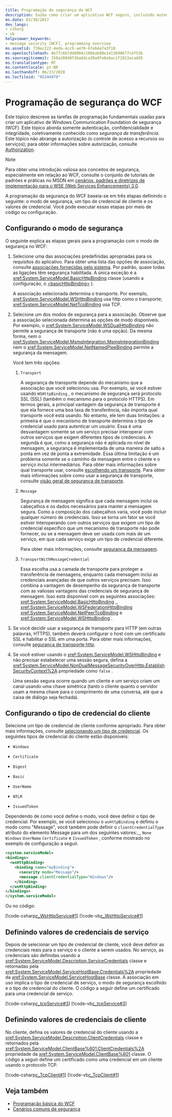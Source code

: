 ```yaml
---
title: Programação de segurança do WCF
description: Saiba como criar um aplicativo WCF seguro, incluindo autenticação, confidencialidade e integridade.
ms.date: 03/30/2017
dev_langs:
- csharp
- vb
helpviewer_keywords:
- message security [WCF], programming overview
ms.assetid: 739ec222-4eda-4cc9-a470-67e64a7a3f10
ms.openlocfilehash: 8e77c667dd8904c10bbab88e1413690677cef53b
ms.sourcegitcommit: 358a28048f36a8dca39a9fe6e6ac1f1913acadd5
ms.translationtype: MT
ms.contentlocale: pt-BR
ms.lasthandoff: 06/23/2020
ms.locfileid: "85244979"
---
```

# <a name="programming-wcf-security"></a>Programação de segurança do WCF
Este tópico descreve as tarefas de programação fundamentais usadas para criar um aplicativo de Windows Communication Foundation de segurança (WCF). Este tópico aborda somente autenticação, confidencialidade e integridade, coletivamente conhecido como *segurança de transferência*. Este tópico não abrange a autorização (o controle de acesso a recursos ou serviços); para obter informações sobre autorização, consulte [Authorization](authorization-in-wcf.md).  
  
> [!NOTE]
> Para obter uma introdução valiosa aos conceitos de segurança, especialmente em relação ao WCF, consulte o conjunto de tutoriais de padrões e práticas no MSDN em [cenários, padrões e diretrizes de implementação para o WSE (Web Services Enhancements) 3,0](https://docs.microsoft.com/previous-versions/msp-n-p/ff648183(v=pandp.10)).  
  
 A programação da segurança do WCF baseia-se em três etapas definindo o seguinte: o modo de segurança, um tipo de credencial de cliente e os valores de credencial. Você pode executar essas etapas por meio de código ou configuração.  
  
## <a name="setting-the-security-mode"></a>Configurando o modo de segurança  
 O seguinte explica as etapas gerais para a programação com o modo de segurança no WCF:  
  
1. Selecione uma das associações predefinidas apropriadas para os requisitos do aplicativo. Para obter uma lista das opções de associação, consulte [associações fornecidas pelo sistema](../system-provided-bindings.md). Por padrão, quase todas as ligações têm segurança habilitada. A única exceção é a <xref:System.ServiceModel.BasicHttpBinding> classe (usando a configuração, o [\<basicHttpBinding>](../../configure-apps/file-schema/wcf/basichttpbinding.md) ).  
  
     A associação selecionada determina o transporte. Por exemplo, <xref:System.ServiceModel.WSHttpBinding> usa http como o transporte; <xref:System.ServiceModel.NetTcpBinding> usa TCP.  
  
2. Selecione um dos modos de segurança para a associação. Observe que a associação selecionada determina as opções de modo disponíveis. Por exemplo, o <xref:System.ServiceModel.WSDualHttpBinding> não permite a segurança de transporte (não é uma opção). Da mesma forma, nem o <xref:System.ServiceModel.MsmqIntegration.MsmqIntegrationBinding> nem o <xref:System.ServiceModel.NetNamedPipeBinding> permite a segurança da mensagem.  
  
     Você tem três opções:  
  
    1. `Transport`  
  
         A segurança de transporte depende do mecanismo que a associação que você selecionou usa. Por exemplo, se você estiver usando `WSHttpBinding` , o mecanismo de segurança será protocolo SSL (SSL) (também o mecanismo para o protocolo HTTPS). Em termos gerais, a principal vantagem da segurança de transporte é que ela fornece uma boa taxa de transferência, não importa qual transporte você está usando. No entanto, ele tem duas limitações: a primeira é que o mecanismo de transporte determina o tipo de credencial usado para autenticar um usuário. Essa é uma desvantagem somente se um serviço precisar interoperar com outros serviços que exigem diferentes tipos de credenciais. A segunda é que, como a segurança não é aplicada no nível de mensagem, a segurança é implementada de uma maneira de salto a ponta em vez de ponta a extremidade. Essa última limitação é um problema somente se o caminho da mensagem entre o cliente e o serviço inclui intermediários. Para obter mais informações sobre qual transporte usar, consulte [escolhendo um transporte](choosing-a-transport.md). Para obter mais informações sobre como usar a segurança de transporte, consulte [visão geral de segurança de transporte](transport-security-overview.md).  
  
    2. `Message`  
  
         Segurança de mensagem significa que cada mensagem inclui os cabeçalhos e os dados necessários para manter a mensagem segura. Como a composição dos cabeçalhos varia, você pode incluir qualquer número de credenciais. Isso se torna um fator se você estiver Interoperando com outros serviços que exigem um tipo de credencial específico que um mecanismo de transporte não pode fornecer, ou se a mensagem deve ser usada com mais de um serviço, em que cada serviço exige um tipo de credencial diferente.  
  
         Para obter mais informações, consulte [segurança da mensagem](message-security-in-wcf.md).  
  
    3. `TransportWithMessageCredential`  
  
         Essa escolha usa a camada de transporte para proteger a transferência de mensagens, enquanto cada mensagem inclui as credenciais avançadas de que outros serviços precisam. Isso combina a vantagem de desempenho da segurança de transporte com as valiosas vantagens das credenciais de segurança de mensagem. Isso está disponível com as seguintes associações: <xref:System.ServiceModel.BasicHttpBinding> ,, <xref:System.ServiceModel.WSFederationHttpBinding> <xref:System.ServiceModel.NetPeerTcpBinding> e <xref:System.ServiceModel.WSHttpBinding> .  
  
3. Se você decidir usar a segurança de transporte para HTTP (em outras palavras, HTTPS), também deverá configurar o host com um certificado SSL e habilitar o SSL em uma porta. Para obter mais informações, consulte [segurança de transporte http](http-transport-security.md).  
  
4. Se você estiver usando o <xref:System.ServiceModel.WSHttpBinding> e não precisar estabelecer uma sessão segura, defina a <xref:System.ServiceModel.NonDualMessageSecurityOverHttp.EstablishSecurityContext%2A> propriedade como `false` .  
  
     Uma sessão segura ocorre quando um cliente e um serviço criam um canal usando uma chave simétrica (tanto o cliente quanto o servidor usam a mesma chave para o comprimento de uma conversa, até que a caixa de diálogo seja fechada).  
  
## <a name="setting-the-client-credential-type"></a>Configurando o tipo de credencial do cliente  
 Selecione um tipo de credencial de cliente conforme apropriado. Para obter mais informações, consulte [selecionando um tipo de credencial](selecting-a-credential-type.md). Os seguintes tipos de credencial do cliente estão disponíveis:  
  
- `Windows`  
  
- `Certificate`  
  
- `Digest`  
  
- `Basic`  
  
- `UserName`  
  
- `NTLM`  
  
- `IssuedToken`  
  
 Dependendo de como você define o modo, você deve definir o tipo de credencial. Por exemplo, se você selecionou o `wsHttpBinding` e definiu o modo como "Message", você também pode definir o `clientCredentialType` atributo do elemento Message para um dos seguintes valores:,,, `None` `Windows` `UserName` `Certificate` e `IssuedToken` , conforme mostrado no exemplo de configuração a seguir.  
  
```xml  
<system.serviceModel>  
<bindings>  
  <wsHttpBinding>  
    <binding name="myBinding">  
      <security mode="Message"/>  
      <message clientCredentialType="Windows"/>  
    </binding>
  </wsHttpBinding>
</bindings>  
</system.serviceModel>  
```  
  
 Ou no código:  
  
 [!code-csharp[c_WsHttpService#1](../../../../samples/snippets/csharp/VS_Snippets_CFX/c_wshttpservice/cs/source.cs#1)]
 [!code-vb[c_WsHttpService#1](../../../../samples/snippets/visualbasic/VS_Snippets_CFX/c_wshttpservice/vb/source.vb#1)]  
  
## <a name="setting-service-credential-values"></a>Definindo valores de credenciais de serviço  
 Depois de selecionar um tipo de credencial de cliente, você deve definir as credenciais reais para o serviço e o cliente a serem usados. No serviço, as credenciais são definidas usando a <xref:System.ServiceModel.Description.ServiceCredentials> classe e retornadas pela <xref:System.ServiceModel.ServiceHostBase.Credentials%2A> propriedade da <xref:System.ServiceModel.ServiceHostBase> classe. A associação em uso implica o tipo de credencial de serviço, o modo de segurança escolhido e o tipo de credencial do cliente. O código a seguir define um certificado para uma credencial de serviço.  
  
 [!code-csharp[c_tcpService#3](../../../../samples/snippets/csharp/VS_Snippets_CFX/c_tcpservice/cs/source.cs#3)]
 [!code-vb[c_tcpService#3](../../../../samples/snippets/visualbasic/VS_Snippets_CFX/c_tcpservice/vb/source.vb#3)]  
  
## <a name="setting-client-credential-values"></a>Definindo valores de credenciais de cliente  
 No cliente, defina os valores de credencial do cliente usando a <xref:System.ServiceModel.Description.ClientCredentials> classe e retornados pela <xref:System.ServiceModel.ClientBase%601.ClientCredentials%2A> propriedade da <xref:System.ServiceModel.ClientBase%601> classe. O código a seguir define um certificado como uma credencial em um cliente usando o protocolo TCP.  
  
 [!code-csharp[c_TcpClient#1](../../../../samples/snippets/csharp/VS_Snippets_CFX/c_tcpclient/cs/source.cs#1)]
 [!code-vb[c_TcpClient#1](../../../../samples/snippets/visualbasic/VS_Snippets_CFX/c_tcpclient/vb/source.vb#1)]  
  
## <a name="see-also"></a>Veja também

- [Programação básica do WCF](../basic-wcf-programming.md)
- [Cenários comuns de segurança](common-security-scenarios.md)
